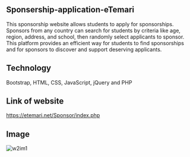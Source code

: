 ## Sponsership-application-eTemari
This sponsorship website allows students to apply for sponsorships. Sponsors from any country can search for students by criteria like age, region, address, and school, then randomly select applicants to sponsor. This platform provides an efficient way for students to find sponsorships and for sponsors to discover and support deserving applicants.
## Technology
Bootstrap, HTML, CSS, JavaScript, jQuery and PHP
## Link of website
https://etemari.net/Sponsor/index.php
## Image

![w2im1](https://github.com/user-attachments/assets/7daec9db-f048-4ac1-8078-737ba7e59b8a)
